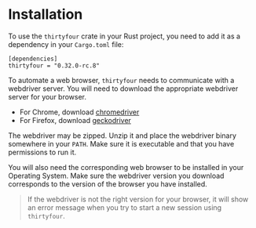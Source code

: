 # Installation

To use the `thirtyfour` crate in your Rust project, you need to add it as a dependency in your `Cargo.toml` file:

    [dependencies]
    thirtyfour = "0.32.0-rc.8"

To automate a web browser, `thirtyfour` needs to communicate with a webdriver server. You will need
to download the appropriate webdriver server for your browser.

* For Chrome, download [chromedriver](https://sites.google.com/a/chromium.org/chromedriver/downloads)
* For Firefox, download [geckodriver](https://github.com/mozilla/geckodriver/releases)

The webdriver may be zipped. Unzip it and place the webdriver binary somewhere in your `PATH`.
Make sure it is executable and that you have permissions to run it.

You will also need the corresponding web browser to be installed in your Operating System.
Make sure the webdriver version you download corresponds to the version of the browser you have installed.

> If the webdriver is not the right version for your browser, it will show an error message when
> you try to start a new session using `thirtyfour`.
